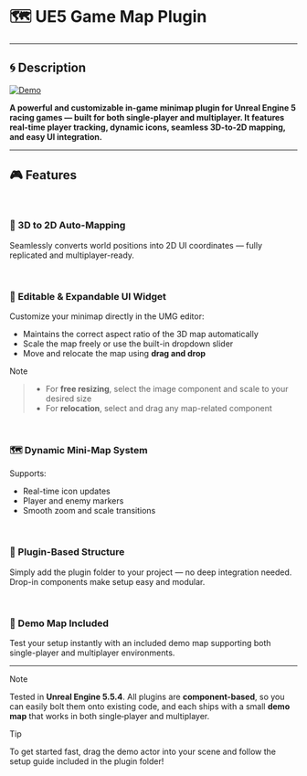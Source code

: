 # 🗺️ UE5 Game Map Plugin

---

## 🌀 Description

[![Demo](https://github.com/MatinEsmaeili00/UE5-MultiplayerRacingGames-Plugins/blob/main/GameMapSystem/Docs/Demo.gif?raw=true)](https://youtu.be/v18hDMAq1Yw)

**A powerful and customizable in-game minimap plugin for Unreal Engine 5 racing games — built for both single-player and multiplayer. It features real-time player tracking, dynamic icons, seamless 3D-to-2D mapping, and easy UI integration.**

---

## 🎮 Features

<br>

### 🧭 3D to 2D Auto-Mapping
Seamlessly converts world positions into 2D UI coordinates — fully replicated and multiplayer-ready.

<br>

### 🎨 Editable & Expandable UI Widget
Customize your minimap directly in the UMG editor:

- Maintains the correct aspect ratio of the 3D map automatically
- Scale the map freely or use the built-in dropdown slider
- Move and relocate the map using **drag and drop**

> [!NOTE]
>> -  For **free resizing**, select the image component and scale to your desired size
>> - For **relocation**, select and drag any map-related component

<br>

### 🗺️ Dynamic Mini-Map System
Supports:

- Real-time icon updates
- Player and enemy markers
- Smooth zoom and scale transitions

<br>

### 🧩 Plugin-Based Structure
Simply add the plugin folder to your project — no deep integration needed. Drop-in components make setup easy and modular.

<br>

### 🧪 Demo Map Included
Test your setup instantly with an included demo map supporting both single-player and multiplayer environments.

---

> [!NOTE]  
> Tested in **Unreal Engine 5.5.4**. All plugins are **component‑based**, so you can easily bolt them onto existing code, and each ships with a small **demo map** that works in both single‑player and multiplayer.

> [!TIP]  
> To get started fast, drag the demo actor into your scene and follow the setup guide included in the plugin folder!

